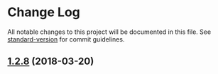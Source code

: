# Change Log

All notable changes to this project will be documented in this file. See [standard-version](https://github.com/conventional-changelog/standard-version) for commit guidelines.

<a name="1.2.8"></a>
## [1.2.8](https://github.com/eddiewentw/TypeWriting.js/compare/v1.2.7...v1.2.8) (2018-03-20)
